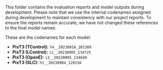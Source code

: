 This folder contains the evaluation reports and model outputs during development. 
Please note that we use the internal codenames assigned during development to maintain consistency with our project 
reports. To ensure the reports remain accurate, we have not changed these references to the final model names.

These are the codenames for each model:
- **PixT3 (TControl):** `f4__20230918_201309`
- **PixT3 (LControl):** `i1__20230905_134725`
- **PixT3 (OpenE):** `i3__20230905_134649`
- **PixT3 (SLC):** `h1__20230904_120158` 